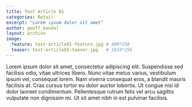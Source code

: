 ```yaml
---
title: Test Article 01
categories: Retail
excerpt: "Lorem ipsum dolor sit amet"
author: geoff_kendal
layout: archive
image: 
  feature: test-article01-feature.jpg # 400*250
  teaser: test-article01-teaser.jpg   # 1024*256
---
```


Lorem ipsum dolor sit amet, consectetur adipiscing elit. Suspendisse sed facilisis odio, vitae ultrices libero. Nunc vitae metus varius, vestibulum ipsum vel, consequat lorem. Nam viverra consequat eros, a blandit mauris facilisis at. Cras cursus tortor eu dolor auctor lobortis. Ut congue nisi id dolor laoreet condimentum. Pellentesque rutrum felis vel arcu sagittis vulputate non dignissim mi. Ut sit amet nibh in est pulvinar facilisis.
